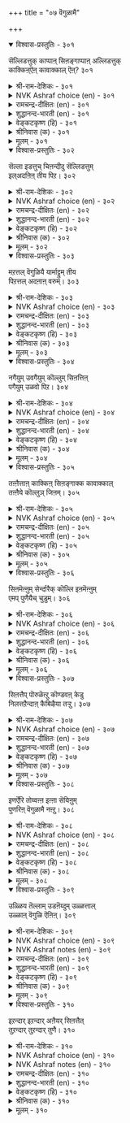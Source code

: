 +++
title = "०७ वॆगुळामै"

+++

<details open><summary>विश्वास-प्रस्तुतिः - ३०१</summary>

सॆल्लिडत्तुक् काप्पाऩ् सिऩङ्गाप्पाऩ् अल्लिडत्तुक्  
काक्किऩ्ऎऩ् कावाक्काल् ऎऩ्? ३०१  
</details>

<details><summary>श्री-राम-देशिकः - ३०१</summary>

अशक्ते कोपरहितः जितक्रोध इतीर्यते ।  
शक्ते क्रोधं जयतु वा मा वा स विषयः परः ॥ ३०१॥
</details>

<details><summary>NVK Ashraf choice (en) - ३०१</summary>

०३०१  
Curb wrath in places where it matters. In other places,  
What matters if curbed or uncurbed? *  
(N.V.K. Ashraf), (P.S. Sundaram)  
</details>

<details><summary>रामचन्द्र-दीक्षितः (en) - ३०१</summary>

301\. cel iṭattuk kāppāṉ ciṉam kāppāṉ; al iṭattu,  
kākkiṉ eṉ? kāvākkāl eṉ?.

301\. He who restrains his wrath where it can be vented shows real restraint. What does it matter whether one restrains it or not in an unavailing hour?  
</details>

<details><summary>शुद्धानन्द-भारती (en) - ३०१</summary>

1\. செல்லிடத்துக் காப்பான் சினங்காப்பான் அல்லிடத்துக்  
காக்கின்என் காவாக்கால் என்  
Anger against the weak is wrong  
It is futile against the strong.        301  
</details>

<details><summary>वेङ्कटकृष्ण (हि) - ३०१</summary>

301
जहाँ चले वश क्रोध का, कर उसका अवरोध ।  
अवश क्रोध का क्या किया, क्या न किया उपरोध ॥
</details>

<details><summary>श्रीनिवास (क) - ३०१</summary>

301. ऒब्बनिगॆ हानियुण्टु माडुव सन्धर्भगळल्लि कोप माडदॆ संयमदिन्द नडॆदुकॊळ्ळुववने कोप निग्रहि
ऎनिसिकॊळ्ळुत्तानॆ. बेरॆ सन्धर्भगळल्लि अवनु ताळिकॊण्डरू, बिट्टरू ऒन्दे.

</details>

<details><summary>मूलम् - ३०१</summary>

सॆल्लिडत्तुक् काप्पाऩ् सिऩङ्गाप्पाऩ् अल्लिडत्तुक्  
काक्किऩ्ऎऩ् कावाक्काल् ऎऩ्? ३०१  
</details>

<details open><summary>विश्वास-प्रस्तुतिः - ३०२</summary>

सॆल्ला इडत्तुच् चिऩन्दीदु सॆल्लिडत्तुम्  
इल्अदऩिऩ् तीय पिऱ। ३०२  
</details>

<details><summary>श्री-राम-देशिकः - ३०२</summary>

शक्तेषु कोपकरणात् दण्डदुःखमिहाश्नुते ।  
अशक्ते कुपितो निन्दां पापं च लभते द्वयम् ॥ ३०२॥
</details>

<details><summary>NVK Ashraf choice (en) - ३०२</summary>

०३०२  
Even where it cannot hurt others, anger is bad;  
But where it does, there is nothing worse.  
(S.M. Diaz)  
</details>

<details><summary>रामचन्द्र-दीक्षितः (en) - ३०२</summary>

302\. cellā iṭattuc ciṉam tītu; cel iṭattum,  
il, ataṉiṉ tīya piṟa.

302\. Anger is bad even where it is unavailing; but where it can be effectively exercised there is no worse evil.  
</details>

<details><summary>शुद्धानन्द-भारती (en) - ३०२</summary>

2\. செல்லா இடத்துச் சினந்தீது செல்லிடத்தும்  
இல்அதனின் தீய பிற  
Vain is wrath against men of force  
Against the meek it is still worse.        302  
</details>

<details><summary>वेङ्कटकृष्ण (हि) - ३०२</summary>

302
वश न चले जब क्रोध का, तब है क्रोध खराब ।  
अगर चले बश फिर वही, सबसे रहा खराब ॥
</details>

<details><summary>श्रीनिवास (क) - ३०२</summary>

302. सल्लदऎडॆगळल्लि (अन्दरॆ तनगिन्त बलशालिगळादवर मेलॆ) कोप तोरिसिकॊळ्ळुवुदु कॆट्टद्दे; आदरॆ सल्लुव
ऎडॆगळल्लि (अन्दरॆ तनगिन्त दुर्बलरल्लि) कोप तोरिसुवुदक्किन्त कॆट्टदु बेरॆयिल्ल.

</details>

<details><summary>मूलम् - ३०२</summary>

सॆल्ला इडत्तुच् चिऩन्दीदु सॆल्लिडत्तुम्  
इल्अदऩिऩ् तीय पिऱ। ३०२  
</details>

<details open><summary>विश्वास-प्रस्तुतिः - ३०३</summary>

मऱत्तल् वॆगुळियै यार्माट्टुम् तीय  
पिऱत्तल् अदऩाऩ् वरुम्। ३०३  
</details>

<details><summary>श्री-राम-देशिकः - ३०३</summary>

विस्मृत्य वर्तितव्यं तु सर्वत्र क्रोधमन्तरा ।  
क्रोधाद्भवन्ति दुःखानां परिणामास्त्वनेकधा ॥ ३०३॥
</details>

<details><summary>NVK Ashraf choice (en) - ३०३</summary>

०३०३  
From anger is born all evil.  
Forget provocation given by anyone. *  
(C. Rajagopalachari)  
</details>

<details><summary>रामचन्द्र-दीक्षितः (en) - ३०३</summary>

303\. maṟattal, vekuḷiyai yārmāṭṭum-tīya  
piṟattal ataṉāṉ varum.

303\. Do not get angry with any one; for out of anger springs forth a host of evils.  
</details>

<details><summary>शुद्धानन्द-भारती (en) - ३०३</summary>

3\. மறத்தல் வெகுளியை யார்மாட்டும் தீய  
பிறத்தல் அதனான் வரும்  
Off with wrath with any one.  
It is the source of sin and pain.        303  
</details>

<details><summary>वेङ्कटकृष्ण (हि) - ३०३</summary>

303
किसी व्यक्ति पर भी कभी, क्रोध न कर, जा भूल ।  
क्योंकि अनर्थों का वही, क्रोध बनेगा मूल ॥
</details>

<details><summary>श्रीनिवास (क) - ३०३</summary>

303. यारल्लियू कोपवन्नु ताळदॆ अदन्नु मरॆसिकॊळ्ळबेकु; कोपदिन्दले कॆट्ट कार्यगळु हुट्टिकॊळ्ळुत्तवॆ.

</details>

<details><summary>मूलम् - ३०३</summary>

मऱत्तल् वॆगुळियै यार्माट्टुम् तीय  
पिऱत्तल् अदऩाऩ् वरुम्। ३०३  
</details>

<details open><summary>विश्वास-प्रस्तुतिः - ३०४</summary>

नगैयुम् उवगैयुम् कॊल्लुम् सिऩत्तिऩ्  
पगैयुम् उळवो पिऱ। ३०४  
</details>

<details><summary>श्री-राम-देशिकः - ३०४</summary>

मुखे विकसं मनसि तुष्टिं क्रोधो विनाशयेत् ।  
तस्मात् क्रोधसमः शत्रुः को न्वस्ति भुवि देहिनाम्? ॥ ३०४॥
</details>

<details><summary>NVK Ashraf choice (en) - ३०४</summary>

०३०४  
Can there be a greater foe than anger  
Which kills laughter and joy? *  
(C. Rajagopalachari)  
</details>

<details><summary>रामचन्द्र-दीक्षितः (en) - ३०४</summary>

304\. nakaiyum uvakaiyum kollum ciṉattiṉ  
pakaiyum uḷavō, piṟa?.

304\. Is there any enemy other than anger that kills both joy and pleasure?  
</details>

<details><summary>शुद्धानन्द-भारती (en) - ३०४</summary>

4\. நகையும் உவகையும் கொல்லும் சினத்தின்  
பகையும் உளவோ பிற.  
Is there a foe like harmful ire  
Which kills the smile and joyful cheer?        304  
</details>

<details><summary>वेङ्कटकृष्ण (हि) - ३०४</summary>

304
हास और उल्लास को, हनन करेगा क्रोध ।  
उससे बढ़ कर कौन है, रिपु जो करे विरोध ॥
</details>

<details><summary>श्रीनिवास (क) - ३०४</summary>

304. नगॆयन्नू सन्तोषवन्नू कॊल्लुव कोपक्किन्त मिगिलाद हगॆ बेरुण्टॆ?

</details>

<details><summary>मूलम् - ३०४</summary>

नगैयुम् उवगैयुम् कॊल्लुम् सिऩत्तिऩ्  
पगैयुम् उळवो पिऱ। ३०४  
</details>

<details open><summary>विश्वास-प्रस्तुतिः - ३०५</summary>

तऩ्ऩैत्ताऩ् काक्किऩ् सिऩङ्गाक्क कावाक्काल्  
तऩ्ऩैये कॊल्लुञ् जिऩम्। ३०५  
</details>

<details><summary>श्री-राम-देशिकः - ३०५</summary>

य आत्मरक्षणे व्यग्रः स कोपं परिवर्जयेत् ।  
अन्यथा शत्रु भूतोऽसौ नाशयेत् कोपशालिनम् ॥ ३०५॥
</details>

<details><summary>NVK Ashraf choice (en) - ३०५</summary>

०३०५  
If you want to guard yourself, guard against anger;  
If unguarded, anger will kill you. *  
(S.M. Diaz)  
</details>

<details><summary>रामचन्द्र-दीक्षितः (en) - ३०५</summary>

305\. taṉṉait tāṉ kākkiṉ, ciṉam kākka! kāvākkāl,  
taṉṉaiyē kollum, ciṉam.

305\. If a man were to guard himself let him restrain anger. Otherwise anger gets the better of him.  
</details>

<details><summary>शुद्धानन्द-भारती (en) - ३०५</summary>

5\. தன்னைத்தான் காக்கின் சினம்காக்க காவாக்கால்  
தன்னையே கொல்லும் சினம்.  
Thyself to save, from wrath away!  
If not thyself the wrath will slay.        305  
</details>

<details><summary>वेङ्कटकृष्ण (हि) - ३०५</summary>

305
रक्षा हित अपनी स्वयं, बचो क्रोध से साफ़ ।  
यदि न बचो तो क्रोध ही, तुम्हें करेगा साफ़ ॥
</details>

<details><summary>श्रीनिवास (क) - ३०५</summary>

305. तन्नन्नु तानु कादुकॊळ्ळबेकॆम्ब अपेक्षॆ इद्दरॆ, ऒब्बनु तनगॆ कोपवु बरदन्तॆ कादुकॊळ्ळबेकु. हागॆ अदन्नु
कायदॆ बिट्टरॆ, अदु तन्नन्ने कॊल्लुवुदु.

</details>

<details><summary>मूलम् - ३०५</summary>

तऩ्ऩैत्ताऩ् काक्किऩ् सिऩङ्गाक्क कावाक्काल्  
तऩ्ऩैये कॊल्लुञ् जिऩम्। ३०५  
</details>

<details open><summary>विश्वास-प्रस्तुतिः - ३०६</summary>

सिऩमॆऩ्ऩुम् सेर्न्दारैक् कॊल्लि इऩमॆऩ्ऩुम्  
एमप् पुणैयैच् चुडुम्। ३०६  
</details>

<details><summary>श्री-राम-देशिकः - ३०६</summary>

आश्रयं नाशयेद्वह्निः कोपाग्नि स्वाश्रितैः सह ।  
ज्ञानोपदेष्टन् दूरस्थान दहेन्नौकासमान् गुरून् ॥ ३०६॥
</details>

<details><summary>NVK Ashraf choice (en) - ३०६</summary>

०३०६  
The fire of anger which kills kinsmen  
Burns the life-saving boat of kith and kin.  
(N.V.K. Ashraf), (J. Narayanaswamy)  
</details>

<details><summary>रामचन्द्र-दीक्षितः (en) - ३०६</summary>

306\. ciṉam eṉṉum cērntāraikkolli iṉam eṉṉum  
ēmap puṇaiyaic cuṭum.

306\. Anger destroys even one’s kindred who is the canoe of his life.  
</details>

<details><summary>शुद्धानन्द-भारती (en) - ३०६</summary>

6\. சினமென்னும் சேர்ந்தாரைக் கொல்லி இனமென்னும்  
ஏமப் புணையைச் சுடும்.  
Friend-killer is the fatal rage  
It burns the helpful kinship-barge.        306  
</details>

<details><summary>वेङ्कटकृष्ण (हि) - ३०६</summary>

306
आश्रित जन का नाश जो, करे क्रोध की आग ।  
इष्ट-बन्धु-जन-नाव को, जलायगी वह आग ॥
</details>

<details><summary>श्रीनिवास (क) - ३०६</summary>

306. कोपवु तन्नन्नु सेरिकॊण्डवरन्नु सुडुव बॆङ्कियन्तॆ; अदु कुलवॆन्नुव रक्षणॆय हरिगोलन्नु सुट्टु
नाशपडिसुवुदु.

</details>

<details><summary>मूलम् - ३०६</summary>

सिऩमॆऩ्ऩुम् सेर्न्दारैक् कॊल्लि इऩमॆऩ्ऩुम्  
एमप् पुणैयैच् चुडुम्। ३०६  
</details>

<details open><summary>विश्वास-प्रस्तुतिः - ३०७</summary>

सिऩत्तैप् पॊरुळॆऩ्ऱु कॊण्डवऩ् केडु  
निलत्तऱैन्दाऩ् कैबिऴैया तऱ्ऱु। ३०७  
</details>

<details><summary>श्री-राम-देशिकः - ३०७</summary>

वस्तुना कोपरूपेण स्वप्रभाव प्रकाशकः ।  
महीं ताडयते हस्त इव नृनं प्रबाध्यते ॥ ३०७॥
</details>

<details><summary>NVK Ashraf choice (en) - ३०७</summary>

०३०७  
He who holds anger worthy will be hurt  
Like the hands that smash the earth. *  
(C. Rajagopalachari), (K. Kannan)  
</details>

<details><summary>रामचन्द्र-दीक्षितः (en) - ३०७</summary>

307\. ciṉattaip poruḷ eṉṟu koṇṭavaṉ kēṭu  
nilattu aṟaintāṉ kai piḻaiyātaṟṟu.

307\. The ruin of one who nourishes wrath is as certain as the injury to one’s hands when beat on the ground.  
</details>

<details><summary>शुद्धानन्द-भारती (en) - ३०७</summary>

7\. சினத்தைப் பொருளென்று கொண்டவன் கேடு  
நிலத்தறைந்தான் கைபிழையா தற்று.  
The wrath-lover to doom is bound  
Like failless-hand that strikes the ground.        307  
</details>

<details><summary>वेङ्कटकृष्ण (हि) - ३०७</summary>

307
मान्य वस्तु सम क्रोध को, जो माने वह जाय ।  
हाथ मार ज्यों भूमि पर, चोट से न बच जाय ॥
</details>

<details><summary>श्रीनिवास (क) - ३०७</summary>

307. नॆलक्कॆ कैयप्पळिसि हॊडॆदरॆ, अदरिन्द कैगॆ नोवागुवुदुहेगॆ तप्पुवुदिल्लवू हागॆ कोपवन्नु बयसिकॊण्डवन
केडू तप्पुवुदिल्ल.

</details>

<details><summary>मूलम् - ३०७</summary>

सिऩत्तैप् पॊरुळॆऩ्ऱु कॊण्डवऩ् केडु  
निलत्तऱैन्दाऩ् कैबिऴैया तऱ्ऱु। ३०७  
</details>

<details open><summary>विश्वास-प्रस्तुतिः - ३०८</summary>

इणर्ऎरि तोय्वऩ्ऩ इऩ्ऩा सॆयिऩुम्  
पुणरिऩ् वॆगुळामै नऩ्ऱु। ३०८  
</details>

<details><summary>श्री-राम-देशिकः - ३०८</summary>

चण्डज्वालासमेताग्निदाहेन सदृशीं व्यथाम् ।  
कुर्वत्यपि नरे क्रोधो न कार्यो यदि शक्यते ॥ ३०८॥
</details>

<details><summary>NVK Ashraf choice (en) - ३०८</summary>

०३०८  
Better curb one's wrath even if tortured  
Like being forced into blazing fire.  
(P.S. Sundaram), (N.V.K. Ashraf)  
</details>

<details><summary>रामचन्द्र-दीक्षितः (en) - ३०८</summary>

308\. iṇar eri tōyvaṉṉa iṉṉā ceyiṉum,  
puṇariṉ vekuḷāmai naṉṟu.

308\. It is better you show no wrath even against one who inflicts on you harm scorching you like a thousand-tongued flame.  
</details>

<details><summary>शुद्धानन्द-भारती (en) - ३०८</summary>

8\. இணர்எரி தோய்வன்ன இன்னா செயினும்  
புணரின் வெகுளாமை நன்று.  
Save thy soul from burning ire  
Though tortured like the touch of fire.        308  
</details>

<details><summary>वेङ्कटकृष्ण (हि) - ३०८</summary>

308
अग्निज्वाला जलन ज्यों, किया अनिष्ट यथेष्ट ।  
फिर भी यदि संभव हुआ, क्रोध-दमन है श्रेष्ठ ॥
</details>

<details><summary>श्रीनिवास (क) - ३०८</summary>

308. हलवारु सॊडरुगळ उरियल्लि अद्दिदन्थ सङ्कटगळन्नु ऒब्बनु तन्दॊड्डिदरू, अवन मेलॆ कोपताळदॆ
समाधानियागिरुवुदु मेलु.

</details>

<details><summary>मूलम् - ३०८</summary>

इणर्ऎरि तोय्वऩ्ऩ इऩ्ऩा सॆयिऩुम्  
पुणरिऩ् वॆगुळामै नऩ्ऱु। ३०८  
</details>

<details open><summary>विश्वास-प्रस्तुतिः - ३०९</summary>

उळ्ळिय तॆल्लाम् उडऩॆय्दुम् उळ्ळत्ताल्  
उळ्ळाऩ् वॆगुळि ऎऩिऩ्। ३०९  
</details>

<details><summary>श्री-राम-देशिकः - ३०९</summary>

क्रोधं यस्तु महाप्राज्ञो मनसः सन्निधापयेत् ।  
वाञ्छिताः सम्पदः सर्वाः सद्य एवाप्नुवन्ति तम् ॥ ३०९॥
</details>

<details><summary>NVK Ashraf choice (en) - ३०९</summary>

०३०९  
All wishes are realized at once  
If they keep away wrath from their mind.  
(N.V.K. Ashraf)  
</details>

<details><summary>NVK Ashraf notes (en) - ३०९</summary>

३०९. Compare with ५४० and ६६६ for similar idea. "What is aimed is easy to achieve, if only the mind is set on what is aimed" – (N.V.K. Ashraf) and "What is sought will be got as desired if only the seeker is determined" - (N.V.K. Ashraf)
</details>

<details><summary>रामचन्द्र-दीक्षितः (en) - ३०९</summary>

309\. uḷḷiya ellām uṭaṉ eytum-uḷḷattāl  
uḷḷāṉ vekuḷi eṉiṉ.

309\. Banish anger from your mind; you get all that you long for.  
</details>

<details><summary>शुद्धानन्द-भारती (en) - ३०९</summary>

9\. உள்ளிய தெல்லாம் உடனெய்தும் உள்ளத்தால்  
உள்ளான் வெகுளி எனின்.  
Wishes he gains as he wishes  
If man refrains from rage vicious!        309  
</details>

<details><summary>वेङ्कटकृष्ण (हि) - ३०९</summary>

309
जो मन में नहिं लायगा, कभी क्रोध का ख्याल ।  
मनचाही सब वस्तुएँ, उसे प्राप्य तत्काल ॥
</details>

<details><summary>श्रीनिवास (क) - ३०९</summary>

309. ऒब्बनु तन्न मनस्सिनल्लि कोपवन्नु ऎणिसुवुदिल्लवादरॆ, अवनु नॆनॆदुदन्नॆल्ला ऒडनॆये पडॆदुकॊळ्ळुवनु.

</details>

<details><summary>मूलम् - ३०९</summary>

उळ्ळिय तॆल्लाम् उडऩॆय्दुम् उळ्ळत्ताल्  
उळ्ळाऩ् वॆगुळि ऎऩिऩ्। ३०९  
</details>

<details open><summary>विश्वास-प्रस्तुतिः - ३१०</summary>

इऱन्दार् इऱन्दार् अऩैयर् सिऩत्तैत्  
तुऱन्दार् तुऱन्दार् तुणै। ३१०  
</details>

<details><summary>श्री-राम-देशिकः - ३१०</summary>

नराः क्रोधवशं प्राप्ता मृतप्राया भवन्ति हि ।  
जितक्रोधा नराः सर्वे मन्यन्ते योगिभिः समाः ॥ ३१०॥
</details>

<details><summary>NVK Ashraf choice (en) - ३१०</summary>

०३१०  
Deem those given to anger dead  
And those renounced it on par with saints.  
(N.V.K. Ashraf)  
</details>

<details><summary>NVK Ashraf notes (en) - ३१०</summary>

३१०. A different but equally valid translation is given by (Satguru Subramuniyaswami):

"As men who have died resemble the dead, so men who have renounced anger resemble renunciates"
</details>

<details><summary>रामचन्द्र-दीक्षितः (en) - ३१०</summary>

310\. iṟantār iṟantār aṉaiyar; ciṉattait  
tuṟantār tuṟantār tuṇai.

310\. Men given to wrath are one with the devil; Men free from it are one with the immortals.
</details>

<details><summary>शुद्धानन्द-भारती (en) - ३१०</summary>

10\. இறந்தார் இறந்தார் அனையர் சினத்தைத்  
துறந்தார் துறந்தார் துணை.  
Dead are they who are anger-fed  
Saints are they from whom wrath has fled.        310  
</details>

<details><summary>वेङ्कटकृष्ण (हि) - ३१०</summary>

310
जो होते अति क्रोधवश, हैं वे मृतक समान ।  
त्यागी हैं जो क्रोध के, त्यक्त-मृत्यु सम मान ॥
</details>

<details><summary>श्रीनिवास (क) - ३१०</summary>

310. कोपद ऎल्लॆयन्नु मीरिदवरु सत्तवरिगॆ समानरु; अदन्नु तॊरॆदवरु, ऋषिगळिगॆ समानरु.
</details>

<details><summary>मूलम् - ३१०</summary>

इऱन्दार् इऱन्दार् अऩैयर् सिऩत्तैत्  
तुऱन्दार् तुऱन्दार् तुणै। ३१०  
</details>

